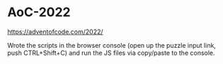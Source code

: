 # AoC-2022
https://adventofcode.com/2022/

Wrote the scripts in the browser console (open up the puzzle input link, push CTRL+Shift+C) and run the JS files via copy/paste to the console.
